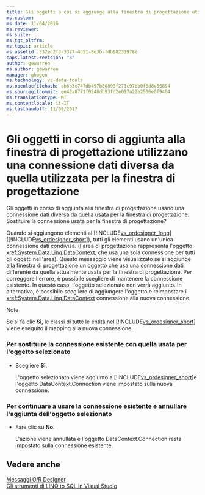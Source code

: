 ```yaml
---
title: Gli oggetti a cui si aggiunge alla finestra di progettazione utilizzano una connessione dati diversa da quella attualmente utilizzata la finestra di progettazione | Documenti Microsoft
ms.custom: 
ms.date: 11/04/2016
ms.reviewer: 
ms.suite: 
ms.tgt_pltfrm: 
ms.topic: article
ms.assetid: 332ed2f3-3377-4d51-8e3b-fdb98231978e
caps.latest.revision: "3"
author: gewarren
ms.author: gewarren
manager: ghogen
ms.technology: vs-data-tools
ms.openlocfilehash: cb6b3e747db497b80893f271c97bb0f6d8c86894
ms.sourcegitcommit: ee42a8771f0248db93fd2e017a22e2506e0f9404
ms.translationtype: MT
ms.contentlocale: it-IT
ms.lasthandoff: 11/09/2017
---
```

# <a name="the-objects-you-are-adding-to-the-designer-use-a-different-data-connection-than-the-designer-is-currently-using"></a>Gli oggetti in corso di aggiunta alla finestra di progettazione utilizzano una connessione dati diversa da quella utilizzata per la finestra di progettazione
Gli oggetti in corso di aggiunta alla finestra di progettazione usano una connessione dati diversa da quella usata per la finestra di progettazione. Sostituire la connessione usata per la finestra di progettazione?  
  
 Quando si aggiungono elementi al [!INCLUDE[vs_ordesigner_long](../data-tools/includes/vs_ordesigner_long_md.md)] ([!INCLUDE[vs_ordesigner_short](../data-tools/includes/vs_ordesigner_short_md.md)]), tutti gli elementi usano un'unica connessione dati condivisa. (l'area di progettazione rappresenta l'oggetto <xref:System.Data.Linq.DataContext>, che usa una sola connessione per tutti gli oggetti nell'area). Questo messaggio viene visualizzato se si aggiunge alla finestra di progettazione un oggetto che usa una connessione dati differente da quella attualmente usata per la finestra di progettazione. Per correggere l'errore, è possibile scegliere di mantenere la connessione esistente. In questo caso, l'oggetto selezionato non verrà aggiunto. In alternativa, è possibile scegliere di aggiungere l'oggetto e reimpostare il <xref:System.Data.Linq.DataContext> connessione alla nuova connessione.  
  
> [!NOTE]
>  Se si fa clic **Sì**, le classi di tutte le entità nel [!INCLUDE[vs_ordesigner_short](../data-tools/includes/vs_ordesigner_short_md.md)] viene eseguito il mapping alla nuova connessione.  
  
### <a name="to-replace-the-existing-connection-with-the-connection-used-by-the-selected-object"></a>Per sostituire la connessione esistente con quella usata per l'oggetto selezionato  
  
-   Scegliere **Sì**.  
  
     L'oggetto selezionato viene aggiunto a [!INCLUDE[vs_ordesigner_short](../data-tools/includes/vs_ordesigner_short_md.md)]e l'oggetto DataContext.Connection viene impostato sulla nuova connessione.  
  
### <a name="to-continue-to-use-the-existing-connection-and-cancel-adding-the-selected-object"></a>Per continuare a usare la connessione esistente e annullare l'aggiunta dell'oggetto selezionato  
  
-   Fare clic su **No**.  
  
     L'azione viene annullata e l'oggetto DataContext.Connection resta impostato sulla connessione esistente.  
  
## <a name="see-also"></a>Vedere anche
[Messaggi O/R Designer](../data-tools/o-r-designer-messages.md)  
[Gli strumenti di LINQ to SQL in Visual Studio](../data-tools/linq-to-sql-tools-in-visual-studio2.md)
 